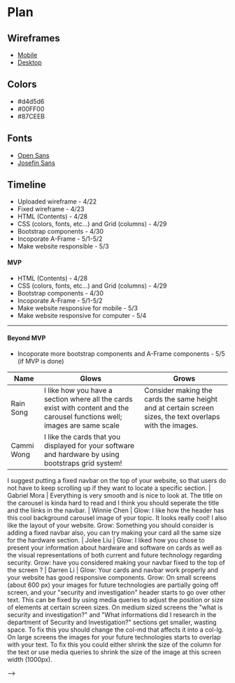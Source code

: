 # Plan

## Wireframes
* [Mobile](https://wireframe.cc/GtsUSG)
* [Desktop](https://wireframe.cc/SBusN1)

## Colors
* #d4d5d6
* #00FF00
* #87CEEB


## Fonts
* [Open Sans](https://fonts.google.com/specimen/Open+Sans)
* [Josefin Sans](https://fonts.google.com/specimen/Josefin+Sans)

## Timeline

* Uploaded wireframe - 4/22
* Fixed wireframe - 4/23
* HTML (Contents) - 4/28
* CSS (colors, fonts, etc...) and Grid (columns) - 4/29
* Bootstrap components - 4/30
* Incoporate A-Frame - 5/1-5/2
* Make website responsible - 5/3


#### MVP

* HTML (Contents) - 4/28
* CSS (colors, fonts, etc...) and Grid (columns) - 4/29
* Bootstrap components - 4/30
* Incoporate A-Frame - 5/1-5/2
* Make website responsive for mobile - 5/3
* Make website responsive for computer - 5/4

---

#### Beyond MVP

* Incoporate more bootstrap components and A-Frame components - 5/5 (if MVP is done)




| Name | Glows | Grows |
| -------- | ------- | ------- |
| Rain Song | I like how you have a section where all the cards exist with content and the carousel functions well; images are same scale  | Consider making the cards the same height and at certain screen sizes, the text overlaps with the images.
| Cammi Wong | I like the cards that you displayed for your software and hardware by using bootstraps grid system!
I suggest putting a fixed navbar on the top of your website, so that users do not have to keep scrolling up if they want to locate a specific section.
| Gabriel Mora | Everything is very smooth and is nice to look at. The title on the carousel is kinda hard to read and I think you should seperate the title and the liinks in the navbar.
| Winnie Chen | Glow: I like how the header has this cool background carousel image of your topic. It looks really cool! I also like the layout of your website. Grow: Something you should consider is adding a fixed navbar also, you can try making your card all the same size for the hardware section.
| Jolee Liu  | Glow: I liked how you chose to present your information about hardware and software on cards as well as the visual representations of both current and future technology regarding security. Grow: have you considered making your navbar fixed to the top of the screen ?
| Darren Li  | Glow: Your cards and navbar work properly and your website has good responsive components. Grow: On small screens (about 600 px) your images for future technologies are partially going off screen, and your "security and investigation" header starts to go over other text. This can be fixed by using media queries to adjust the position or size of elements at certain screen sizes. On medium sized screens the "what is security and investigation?" and "What informations did I research in the department of Security and Investigation?" sections get smaller, wasting space. To fix this you should change the col-md that affects it into a col-lg. On large screens the images for your future technologies starts to overlap with your text. To fix this you could either shrink the size of the column for the text or use media queries to shrink the size of the image at this screen width (1000px).







-->
